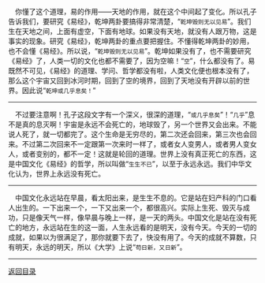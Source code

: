 &emsp;你懂了这个道理，易的作用——天地的作用，就在这个中间起了变化。所以孔子告诉我们，要研究《易经》，乾坤两卦要搞得非常清楚，“``乾坤毁则无以见易``”。我们生在天地之间，上面有虚空，下面有地球。如果没有天地，就没有人跟万物，这是事实的现象。研究《易经》，乾坤两卦的重点要把握住。不懂得乾坤两卦的妙用，也不会懂《易经》。所以说，“``乾坤毁则无以见易``”。乾坤如果没有了，也不需要研究《易经》了，人类一切的文化也都不需要了，因为空嘛！“``空``”，什么都没有了。易既然不可见，《易经》的道理、学问、哲学都没有啦，人类文化便也根本没有了，那么这个宇宙又回到冰河时期，回到了空的境界，回到了天地没有开辟以前的世界。因此说“``乾坤或几乎息矣！``”
___
&emsp;不过要注意啊！孔子这段文字有一个深义，很深的道理，“``或几乎息矣``”！“``几乎``”息不是真的息灭啊！宇宙是永远不会死亡的，地球毁了，另一个世界又会出来。不能说人死了，就一切都完了。这个生命是无穷尽的，第二次还会回来，第三次也会回来。不过第二次回来不一定跟第一次来时一样了，或者女人变男人，或者男人变女人，或者变别的，都不一定！这就是轮回的道理。世界上没有真正死亡的东西，这是中国文化《易经》的哲学，所以叫做“``生生不已``”，以至于永远永远。我们中华文化认为，世界上永远没有死亡。
___
&emsp;中国文化永远站在早晨，看太阳出来，是生生不息的。它是站在妇产科的门口看人出生的。一下出来一个，一下又出来一个，都很高兴。实际上生死、毁灭与成功，只是像天气一样，像早晨与晚上一样，是一天的两头。中国文化是站在没有死亡的地方，永远站在生的这一面，人生永远看的是明天，没有今天。今天的一切的成就，如果以为很满足了，那你就要下去了，快没有用了。今天的成就不算数，只有明天，永远的明天，所以《大学》上说“``苟日新，又日新``”。
___
[返回目录](../../master/README.md#目录)
